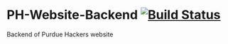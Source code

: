 # PH-Website-Backend [![Build Status](https://travis-ci.com/PurdueHackers/PH-Website-Backend.svg?branch=controllers)](https://travis-ci.com/PurdueHackers/PH-Website-Backend)
Backend of Purdue Hackers website

